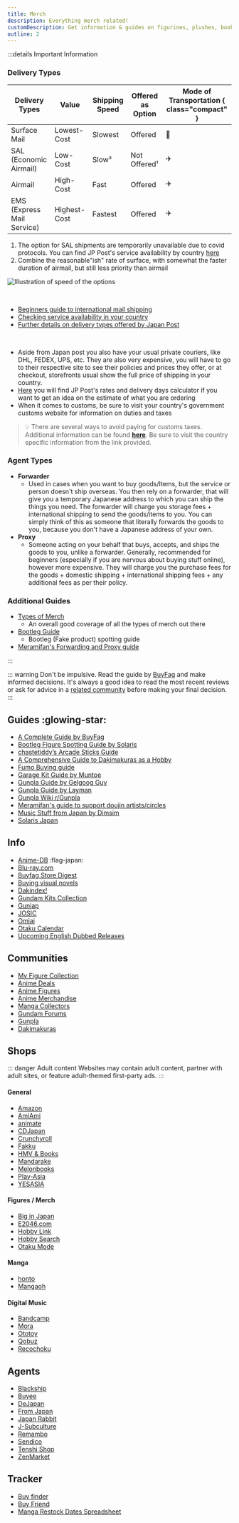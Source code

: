 ```yaml
---
title: Merch
description: Everything merch related!
customDescription: Get information & guides on figurines, plushes, books, CDs, and more.
outline: 2
---
```


<GradientCard title="商品" tag="Merch" description="Looking to buy memorabilia from your favorite series and support the creators? Here you will find information on figurines, plushes, books, CDs and more!" theme="turquoise"/>

:::details Important Information

### Delivery Types

| Delivery Types             | Value        | Shipping Speed | Offered as Option | Mode of Transportation { class="compact" } |
|---|---|---|---|---| 
| Surface Mail               | Lowest-Cost  | Slowest        | Offered           | :ship:                |
| SAL (Economic Airmail)     | Low-Cost     | Slow²        | Not Offered¹    | :airplane:            |    
| Airmail                    | High-Cost    | Fast           | Offered           | :airplane:            |
| EMS (Express Mail Service) | Highest-Cost | Fastest        | Offered           | :airplane:            |

1. The option for SAL shipments are temporarily unavailable due to covid protocols. You can find JP Post's service availability by country [here](https://www.post.japanpost.jp/int/information/overview_en.html)  
2. Combine the reasonable"ish" rate of surface, with somewhat the faster duration of airmail, but still less priority than airmail

![Illustration of speed of the options](/ss/shipping.gif)

<br>

- [Beginners guide to international mail shipping](https://www.post.japanpost.jp/int/howto/index_en.html)
- [Checking service availability in your country](https://www.post.japanpost.jp/int/information/overview_en.html)
- [Further details on delivery types offered by Japan Post](https://www.post.japanpost.jp/int/service/index_en.html)

<br>

- Aside from Japan post you also have your usual private couriers, like DHL, FEDEX, UPS, etc. They are also  very expensive, you will have to go to their respective site to see their policies and prices they offer, or at checkout, storefronts usual show the full price of shipping in your country.
- [Here](https://www.post.japanpost.jp/cgi-charge/index.php?lang=_en) you will find JP Post's rates and delivery days calculator if you want to get an idea on the estimate of what you are ordering
- When it comes to customs, be sure to visit your country's government customs website for information on duties and taxes

> 💡 There are several ways to avoid paying for customs taxes. Additional information can be found [**here**](https://buyfags.moe/Shipping#How_do_I_avoid_paying_customs_taxes.3F). Be sure to visit the country specific information from the link provided.

### Agent Types

- **Forwarder**
    - Used in cases when you want to buy goods/Items, but the service or person doesn't ship overseas. You then rely on a forwarder, that will give you a temporary Japanese address to which you can ship the things you need. The forwarder will charge you storage fees + international shipping to send the goods/items to you. You can simply think of this as someone that literally forwards the goods to you, because you don't have a Japanese address of your own.
- **Proxy**
    - Someone acting on your behalf that buys, accepts, and ships the goods to you, unlike a forwarder. Generally, recommended for beginners (especially if you are nervous about buying stuff online), however more expensive. They will charge you the purchase fees for the goods + domestic shipping + international shipping fees + any additional fees as per their policy. 

### Additional Guides
- [Types of Merch](https://buyfags.moe/Details_for_each_type_of_buyfaggotry)
    - An overall good coverage of all the types of merch out there
- [Bootleg Guide](https://solarisjapan.com/blogs/news/ultimate-guide-bootlegs-fake-anime-figures)
    - Bootleg (Fake product) spotting guide
- [Meramifan's Forwarding and Proxy guide](https://meramifan.wordpress.com/guide/#forwarding-and-proxy-shopping-services)

:::

::: warning Don't be impulsive.
Read the guide by [BuyFag](https://www.buyfags.moe/Full_guide) and make informed decisions. It's always a good idea to read the most recent reviews or ask for advice in a [related community](/merch#communities) before making your final decision.
:::


## Guides :glowing-star:
- [A Complete Guide by BuyFag](https://www.buyfags.moe/Full_guide)
- [Bootleg Figure Spotting Guide by Solaris](https://solarisjapan.com/blogs/news/ultimate-guide-bootlegs-fake-anime-figures)
- [chastetiddy’s Arcade Sticks Guide](https://docs.google.com/document/d/1fYqVRt_99AGFv7k7oBuEsW5POb50PdTdT5qirqZLS6w/edit)
- [A Comprehensive Guide to Dakimakuras as a Hobby](https://daki.info/)
- [Fumo Buying guide](https://fumo.website/)
- [Garage Kit Guide by Muntoe](https://www.plumworkshop.com/gk-compendium/part-1-bg-supplies)
- [Gunpla Guide by Gelgoog Guy](https://docs.google.com/document/d/1Tr8UyF2Xg5Ojqw0sxcO7oIG7IIsJPes3lMO5pHZKu5o/pub)
- [Gunpla Guide by Layman](https://otakurevolution.com/content/laymans-gunpla-guide)
- [Gunpla Wiki r/Gunpla](https://old.reddit.com/r/Gunpla/wiki/)
- [Meramifan's guide to support doujin artists/circles](https://meramifan.wordpress.com/guide/)
- [Music Stuff from Japan by Dimsim](https://old.reddit.com/r/japanesemusic/comments/dagaj8/how_to_buy_music_stuff_from_japan_a_guide/)
- [Solaris Japan](https://www.youtube.com/@Solaris_Japan)


## Info
- [Anime-DB](https://anime.dbsearch.net/) :flag-japan:
- [Blu-ray.com](https://www.blu-ray.com/)
- [Buyfag Store Digest](https://docs.google.com/document/u/0/d/1W4fAKQzCOhiWK6mJ_tvkZHIfzfzBZN57oGSaVB47TCQ/pub)
- [Buying visual novels](https://old.reddit.com/r/visualnovels/wiki/buy)
- [Dakindex!](https://dakidex.com/) <Badge type="danger" text="18+" />
- [Gundam Kits Collection](https://www.gundamkitscollection.com/)
- [Gunjap](https://www.gunjap.net/)
- [JOSIC](https://www.japanonlineshopping.com/)
- [Omiai](https://omiai-dakimakura.com/) <Badge type="danger" text="18+" />
- [Otaku Calendar](https://otakucalendar.com/)
- [Upcoming English Dubbed Releases](https://english-dubbed.com/anime-releases/upcoming-english-dubbed-release-dates/)


## Communities
- [My Figure Collection](https://myfigurecollection.net/)
- [Anime Deals](https://old.reddit.com/r/AnimeDeals)
- [Anime Figures](https://old.reddit.com/r/AnimeFigures/)
- [Anime Merchandise](https://old.reddit.com/r/AnimeMerchandise)
- [Manga Collectors](https://old.reddit.com/r/MangaCollectors)
- [Gundam Forums](https://www.gundamforums.com/)
- [Gunpla](https://old.reddit.com/r/Gunpla)
- [Dakimakuras](https://old.reddit.com/r/Dakimakuras) <Badge type="danger" text="18+" />


## Shops

::: danger Adult content
Websites may contain adult content, partner with adult sites, or feature adult-themed first-party ads.
:::

#### General
- [Amazon](https://www.amazon.com/)
- [AmiAmi](https://www.amiami.com)
- [animate](https://www.animate-onlineshop.jp/)
- [CDJapan](https://www.cdjapan.co.jp/)
- [Crunchyroll](https://store.crunchyroll.com/) <Badge type="green" link="" text="SFW"/>
- [Fakku](https://www.fakku.net/)
- [HMV & Books](https://www.hmv.co.jp/)
- [Mandarake](https://order.mandarake.co.jp/order/?lang=en/)
- [Melonbooks](https://www.melonbooks.co.jp/)
- [Play-Asia](https://www.play-asia.com/)
- [YESASIA](https://www.yesasia.com/global/en/home.html)

#### Figures / Merch
- [Big in Japan](https://biginjap.com/)
- [E2046.com](https://www.e2046.com/)
- [Hobby Link](https://www.hlj.com/)
- [Hobby Search](https://www.1999.co.jp/eng/)
- [Otaku Mode](https://otakumode.com/) <Badge type="green" link="" text="SFW"/>

#### Manga
- [honto](https://honto.jp/)
- [Mangaoh](https://www.mangaoh.co.jp/)

#### Digital Music
- [Bandcamp](https://bandcamp.com/)
- [Mora](https://mora.jp/)
- [Ototoy](https://ototoy.jp/)
- [Qobuz](https://www.qobuz.com/us-en/shop)
- [Recochoku](https://recochoku.jp/)



## Agents
- [Blackship](https://blackship.com/)
- [Buyee](https://buyee.jp/?lang=en)
- [DeJapan](https://www.dejapan.com/en)
- [From Japan](https://www.fromjapan.co.jp/en)
- [Japan Rabbit](https://japanrabbit.com/)
- [J-Subculture](https://www.j-subculture.com/)
- [Remambo](https://www.remambo.jp/)
- [Sendico](https://sendico.com/)
- [Tenshi Shop](https://tenshishop.com/)
- [ZenMarket](https://zenmarket.jp/en/)


## Tracker
- [Buy finder](https://buyfinder.moe/)
- [Buy Friend](https://buyfriend.moe/)
- [Manga Restock Dates Spreadsheet](https://docs.google.com/spreadsheets/d/1tOGtBsGqNvlOxCBOg3HxBkvgqQyC_ehjBvr4Bx1PG4M/)
